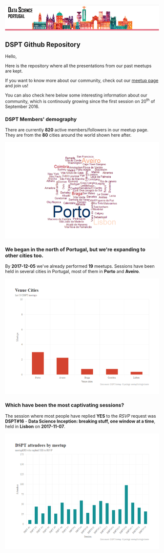 
![](img/DSPT_logo.png)

DSPT Github Repository
----------------------

Hello,

Here is the repository where all the presentations from our past meetups are kept.

If you want to know more about our community, check out our [meetup page](https://www.meetup.com/datascienceportugal) and join us!

You can also check here below some interesting information about our community, which is continously growing since the first session on 20<sup>th</sup> of September 2016.

### DSPT Members' demography

There are currently **820** active members/followers in our meetup page. They are from the **80** cities around the world shown here after.

![](README_files/figure-markdown_github/visualizing1-1.png)

### We began in the north of Portugal, but we're expanding to other cities too.

By **2017-12-05** we've already performed **19** meetups. Sessions have been held in several cities in Portugal, most of them in **Porto** and **Aveiro**.

![](README_files/figure-markdown_github/visualizing3-1.png)

### Which have been the most captivating sessions?

The session where most people have replied **YES** to the *RSVP* request was **DSPT\#16** - **Data Science Inception: breaking stuff, one window at a time**, held in **Lisbon** on **2017-11-07**.

![](README_files/figure-markdown_github/visualizing2-1.png)
